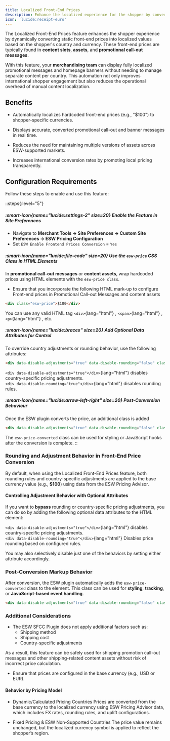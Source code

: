 ```yaml
---
title: Localized Front-End Prices
description: Enhance the localized experience for the shopper by converting front-end prices into localized prices.
icon: 'lucide:receipt-euro'
---
```


The Localized Front-End Prices feature enhances the shopper experience by dynamically converting static front-end prices into localized values based on the shopper's country and currency. These front-end prices are typically found in **content slots**, **assets**, and **promotional call-out messages**. <br>

With this feature, your **merchandising team** can display fully localized promotional messages and homepage banners without needing to manage separate content per country. This automation not only improves international shopper engagement but also reduces the operational overhead of manual content localization.

## Benefits

- Automatically localizes hardcoded front-end prices (e.g., "$100") to shopper-specific currencies.

- Displays accurate, converted promotional call-out and banner messages in real time.

- Reduces the need for maintaining multiple versions of assets across ESW-supported markets.

- Increases international conversion rates by promoting local pricing transparently.

## Configuration Requirements

Follow these steps to enable and use this feature:

::steps{:level="5"}
  ##### :smart-icon{name="lucide:settings-2" size=20} Enable the Feature in Site Preferences

  - Navigate to **Merchant Tools → Site Preferences → Custom Site Preferences → ESW Pricing Configuration**
  - Set `ESW Enable Frontend Prices Conversion` = `Yes`

  ##### :smart-icon{name="lucide:file-code" size=20} Use the `esw-price` CSS Class in HTML Elements

  In **promotional call-out messages** or **content assets**, wrap hardcoded prices using HTML elements with the `esw-price class`.
  
  - Ensure that you incorporate the following HTML mark-up to configure Front-end prices in Promotional Call-out Messages and content assets

  ```html [HTML Elements]
  <div class="esw-price">$100</div>
  ```

  You can use any valid HTML tag `<div>`{lang="html"} , `<span>`{lang="html"} , `<p>`{lang="html"} , etc.

  ##### :smart-icon{name="lucide:braces" size=20} Add Optional Data Attributes for Control

  To override country adjustments or rounding behavior, use the following attributes:

  ```html [Attributes]
  <div data-disable-adjustments="true" data-disable-rounding="false" class="esw-price">$100</div>
  ```

  `<div data-disable-adjustments="true"</div>`{lang="html"} disables country-specific pricing adjustments. <br>
  `<div data-disable-rounding="true"</div>`{lang="html"} disables rounding rules.

  ##### :smart-icon{name="lucide:arrow-left-right" size=20} Post-Conversion Behaviour

   Once the ESW plugin converts the price, an additional class is added

   ```html [An additional class is added]
   <div data-disable-adjustments="true" data-disable-rounding="false" class="esw-price esw-price-converted">$100</div>
   ```
   The `esw-price-converted` class can be used for styling or JavaScript hooks after the conversion is complete.
::

### Rounding and Adjustment Behavior in Front-End Price Conversion

By default, when using the Localized Front-End Prices feature, both rounding rules and country-specific adjustments are applied to the base currency value (e.g., **$100**) using data from the ESW Pricing Advisor.

#### Controlling Adjustment Behavior with Optional Attributes

If you want to **bypass** rounding or country-specific pricing adjustments, you can do so by adding the following optional data attributes to the HTML element:

`<div data-disable-adjustments="true"</div>`{lang="html"} disables country-specific pricing adjustments. <br>
`<div data-disable-rounding="true"</div>`{lang="html"} Disables price rounding based on configured rules.

You may also selectively disable just one of the behaviors by setting either attribute accordingly.

### Post-Conversion Markup Behavior

After conversion, the ESW plugin automatically adds the `esw-price-converted` class to the element. This class can be used for **styling**, **tracking**, or **JavaScript-based event handling**.

```html [HTML Example (After Conversion)]
<div data-disable-adjustments="true" data-disable-rounding="false" class="esw-price esw-price-converted">$100</div>
```

### Additional Considerations

- The ESW SFCC Plugin does not apply additional factors such as:
   - Shipping method
   - Shipping cost
   - Country-specific adjustments

As a result, this feature can be safely used for shipping promotion call-out messages and other shipping-related content assets without risk of incorrect price calculation.

- Ensure that prices are configured in the base currency (e.g., USD or EUR).

#### Behavior by Pricing Model

- Dynamic/Calculated Pricing Countries
  Prices are converted from the base currency to the localized currency using ESW Pricing Advisor data, which includes FX rates, rounding rules, and uplift configurations.

- Fixed Pricing & ESW Non-Supported Countries
  The price value remains unchanged, but the localized currency symbol is applied to reflect the shopper’s region.
